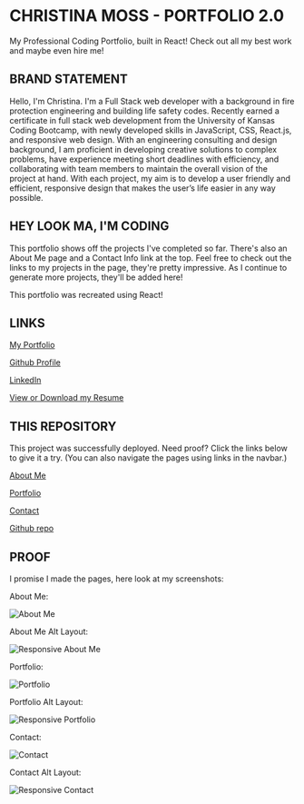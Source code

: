 # CHRISTINA MOSS - PORTFOLIO 2.0

My Professional Coding Portfolio, built in React! Check out all my best work and maybe even hire me!

## BRAND STATEMENT

Hello, I'm Christina. I'm a Full Stack web developer with a background in fire protection engineering and building life safety codes. Recently earned a certificate in full stack web development from the University of Kansas Coding Bootcamp, with newly developed skills in JavaScript, CSS, React.js, and responsive web design. With an engineering consulting and design background, I am proficient in developing creative solutions to complex problems, have experience meeting short deadlines with efficiency, and collaborating with team members to maintain the overall vision of the project at hand. With each project, my aim is to develop a user friendly and efficient, responsive design that makes the user’s life easier in any way possible.

## HEY LOOK MA, I'M CODING

This portfolio shows off the projects I've completed so far. There's also an About Me page and a Contact Info link at the top. Feel free to check out the links to my projects in the page, they're pretty impressive. As I continue to generate more projects, they'll be added here!

This portfolio was recreated using React! 

## LINKS

[My Portfolio](https://cmoss703.github.io/portfolio/portfolio.html)

[Github Profile](https://github.com/cmoss703)

[LinkedIn](https://www.linkedin.com/in/christina-moss-eit-86614092/)

[View or Download my Resume](https://drive.google.com/file/d/1xeC8TDVQev_SFY1KB1f2LtECM-yVNPpM/view?usp=sharing)

## THIS REPOSITORY

This project was successfully deployed. Need proof? Click the links below to give it a try. (You can also navigate the pages using links in the navbar.)

[About Me](https://cmoss703.github.io/portfolio/index.html)

[Portfolio](https://cmoss703.github.io/portfolio/portfolio.html)

[Contact](https://cmoss703.github.io/portfolio/contact.html)

[Github repo](https://github.com/cmoss703/portfolio)

## PROOF

I promise I made the pages, here look at my screenshots:

About Me:

![About Me](assets/images/about-me.png)

About Me Alt Layout:

![Responsive About Me](assets/images/resp-about.png)

Portfolio:

![Portfolio](assets/images/portfolio.png)

Portfolio Alt Layout:

![Responsive Portfolio](assets/images/resp-portfolio.png)

Contact:

![Contact](assets/images/contact.png)

Contact Alt Layout:

![Responsive Contact](assets/images/resp-contact.png)

